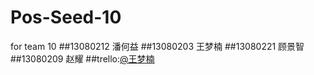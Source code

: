 # Pos-Seed-10
for team 10
##13080212  潘何益
##13080203  王梦楠
##13080221  顾景智
##13080209  赵耀
##trello:[@王梦楠](https://trello.com/b/UvVZJvWO/-)
